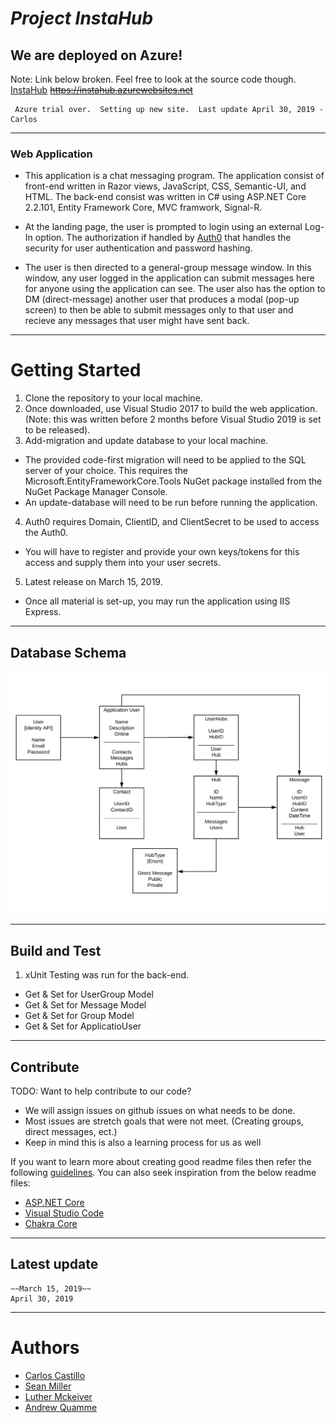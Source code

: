 
# *Project InstaHub*

## We are deployed on Azure!
Note:  Link below broken.  Feel free to look at the source code though.
[InstaHub](https://instahub.azurewebsites.net)
~~https://instahub.azurewebsites.net~~
```
 Azure trial over.  Setting up new site.  Last update April 30, 2019 -Carlos
```
--------------------------------------------------------------------------------------------------------------------------
###  Web Application
  - This application is a chat messaging program.  The application consist of front-end written in Razor views, JavaScript, CSS, Semantic-UI, and HTML.  The back-end consist was written in C# using ASP.NET Core 2.2.101, Entity Framework Core, MVC framwork, Signal-R.

  - At the landing page, the user is prompted to login using an external Log-In option.  The authorization if handled by [Auth0](https://auth0.com) that handles the security for user authentication and password hashing.

  - The user is then directed to a general-group message window.  In this window, any user logged in the application can submit messages here for anyone using the application can see.  The user also has the option to DM (direct-message) another user that produces a modal (pop-up screen) to then be able to submit messages only to that user and recieve any messages that user might have sent back.
--------------------------------------------------------------------------------------------------------------------------

# Getting Started
1.	Clone the repository to your local machine.
2.	Once downloaded, use Visual Studio 2017 to build the web application.(Note: this was written before 2 months before Visual Studio 2019 is set to be released).
3.  Add-migration and update database to your local machine.
-   The provided code-first migration will need to be applied to the SQL server of your choice.  This requires the Microsoft.EntityFrameworkCore.Tools NuGet package installed from the NuGet Package Manager Console.
-   An update-database will need to be run before running the application.
4.  Auth0 requires Domain, ClientID, and ClientSecret to be used to access the Auth0.
-   You will have to register and provide your own keys/tokens for this access and supply them into your user secrets.
5.	Latest release on March 15, 2019.
-   Once all material is set-up, you may run the application using IIS Express.
--------------------------------------------------------------------------------------------------------------------------

## Database Schema
![DbSchema](DbSchema.png)


--------------------------------------------------------------------------------------------------------------------------
## Build and Test
1.  xUnit Testing was run for the back-end.
-   Get & Set for UserGroup Model
-   Get & Set for Message Model
-   Get & Set for Group Model
-   Get & Set for ApplicatioUser

--------------------------------------------------------------------------------------------------------------------------

## Contribute
TODO: Want to help contribute to our code?
- We will assign issues on github issues on what needs to be done.
- Most issues are stretch goals that were not meet.  (Creating groups, direct messages, ect.)
- Keep in mind this is also a learning process for us as well

If you want to learn more about creating good readme files then refer the following [guidelines](https://www.visualstudio.com/en-us/docs/git/create-a-readme). You can also seek inspiration from the below readme files:
- [ASP.NET Core](https://github.com/aspnet/Home)
- [Visual Studio Code](https://github.com/Microsoft/vscode)
- [Chakra Core](https://github.com/Microsoft/ChakraCore)

--------------------------------------------------------------------------------------------------------------------------
## Latest update
```
~~March 15, 2019~~
April 30, 2019
```
--------------------------------------------------------------------------------------------------------------------------
# Authors
* [Carlos Castillo](https://github.com/castillocarlosr)
* [Sean Miller](https://github.com/Deliman206)
* [Luther Mckeiver](https://github.com/LutherMckeiver)
* [Andrew Quamme](https://github.com/andrewquamme)
